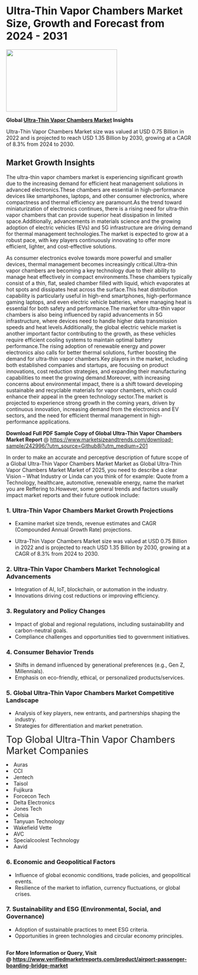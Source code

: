 <H1>Ultra-Thin Vapor Chambers Market Size, Growth and Forecast from 2024 - 2031</H1><img class="aligncenter size-medium wp-image-584254" src="https://thirdeyenews.in/wp-content/uploads/2024/09/Global-Market-Research-300x168.jpeg" alt="" width="300" height="168" /><p><strong>Global&nbsp;<a href="https://www.marketsizeandtrends.com/download-sample/242996/?utm_source=Github8j?utm_medium=201">Ultra-Thin Vapor Chambers Market</a> Insights</strong></p><p>Ultra-Thin Vapor Chambers Market size was valued at USD 0.75 Billion in 2022 and is projected to reach USD 1.35 Billion by 2030, growing at a CAGR of 8.3% from 2024 to 2030.</p><p><h2>Market Growth Insights</h2> The ultra-thin vapor chambers market is experiencing significant growth due to the increasing demand for efficient heat management solutions in advanced electronics.These chambers are essential in high-performance devices like smartphones, laptops, and other consumer electronics, where compactness and thermal efficiency are paramount.As the trend toward miniaturization of electronics continues, there is a rising need for ultra-thin vapor chambers that can provide superior heat dissipation in limited space.Additionally, advancements in materials science and the growing adoption of electric vehicles (EVs) and 5G infrastructure are driving demand for thermal management technologies.The market is expected to grow at a robust pace, with key players continuously innovating to offer more efficient, lighter, and cost-effective solutions. <p>As consumer electronics evolve towards more powerful and smaller devices, thermal management becomes increasingly critical.Ultra-thin vapor chambers are becoming a key technology due to their ability to manage heat effectively in compact environments.These chambers typically consist of a thin, flat, sealed chamber filled with liquid, which evaporates at hot spots and dissipates heat across the surface.This heat distribution capability is particularly useful in high-end smartphones, high-performance gaming laptops, and even electric vehicle batteries, where managing heat is essential for both safety and performance.The market for ultra-thin vapor chambers is also being influenced by rapid advancements in 5G infrastructure, where devices need to handle higher data transmission speeds and heat levels.Additionally, the global electric vehicle market is another important factor contributing to the growth, as these vehicles require efficient cooling systems to maintain optimal battery performance.The rising adoption of renewable energy and power electronics also calls for better thermal solutions, further boosting the demand for ultra-thin vapor chambers.Key players in the market, including both established companies and startups, are focusing on product innovations, cost reduction strategies, and expanding their manufacturing capabilities to meet the growing demand.Moreover, with increasing concerns about environmental impact, there is a shift toward developing sustainable and recyclable materials for vapor chambers, which could enhance their appeal in the green technology sector.The market is projected to experience strong growth in the coming years, driven by continuous innovation, increasing demand from the electronics and EV sectors, and the need for efficient thermal management in high-performance applications.</p> </p><p><span class=""><strong>Download Full PDF Sample Copy of Global Ultra-Thin Vapor Chambers Market Report</strong> @ <a href="https://www.marketsizeandtrends.com/download-sample/242996/?utm_source=Github8j?utm_medium=201" target="_blank">https://www.marketsizeandtrends.com/download-sample/242996/?utm_source=Github8j?utm_medium=201</a></span></p><p>In order to make an accurate and perceptive description of future scope of a Global&nbsp;Ultra-Thin Vapor Chambers Market Market as Global&nbsp;Ultra-Thin Vapor Chambers Market Market of 2025, you need to describe a clear Vision &ndash; What Industry or Linda can you think of for example: Quote from a Technology, healthcare, automotive, renewable energy, name the market you are Reffering to.However, some general trends and factors usually impact market reports and their future outlook include:</p><h3>1.&nbsp;<strong>Ultra-Thin Vapor Chambers Market Growth Projections</strong></h3><ul><li>Examine market size trends, revenue estimates and CAGR (Compounded Annual Growth Rate) projections.</li><li><p>Ultra-Thin Vapor Chambers Market size was valued at USD 0.75 Billion in 2022 and is projected to reach USD 1.35 Billion by 2030, growing at a CAGR of 8.3% from 2024 to 2030.</p></li></ul><h3>2.&nbsp;<strong>Ultra-Thin Vapor Chambers Market Technological Advancements</strong></h3><ul><li>Integration of AI, IoT, blockchain, or automation in the industry.</li><li>Innovations driving cost reductions or improving efficiency.</li></ul><h3>3.&nbsp;<strong>Regulatory and Policy Changes</strong></h3><ul><li>Impact of global and regional regulations, including sustainability and carbon-neutral goals.</li><li>Compliance challenges and opportunities tied to government initiatives.</li></ul><h3>4.&nbsp;<strong>Consumer Behavior Trends</strong></h3><ul><li>Shifts in demand influenced by generational preferences (e.g., Gen Z, Millennials).</li><li>Emphasis on eco-friendly, ethical, or personalized products/services.</li></ul><h3>5.&nbsp;<strong>Global Ultra-Thin Vapor Chambers Market Competitive Landscape</strong></h3><ul><li>Analysis of key players, new entrants, and partnerships shaping the industry.</li><li>Strategies for differentiation and market penetration.</li></ul><p data-pm-slice="1 1 []"><span style="color: inherit; font-family: inherit; font-size: 25px;">Top Global Ultra-Thin Vapor Chambers Market Companies</span></p><div class="" data-test-id=""><p><li>Auras</li><li> CCI</li><li> Jentech</li><li> Taisol</li><li> Fujikura</li><li> Forcecon Tech</li><li> Delta Electronics</li><li> Jones Tech</li><li> Celsia</li><li> Tanyuan Technology</li><li> Wakefield Vette</li><li> AVC</li><li> Specialcoolest Technology</li><li> Aavid</li></p></div><h3>6.&nbsp;<strong>Economic and Geopolitical Factors</strong></h3><ul><li>Influence of global economic conditions, trade policies, and geopolitical events.</li><li>Resilience of the market to inflation, currency fluctuations, or global crises.</li></ul><h3>7.&nbsp;<strong>Sustainability and ESG (Environmental, Social, and Governance)</strong></h3><ul><li>Adoption of sustainable practices to meet ESG criteria.</li><li>Opportunities in green technologies and circular economy principles.</li></ul><h2><strong style="font-size: 14px;">For More Information or Query, Visit @&nbsp;</strong><a style="background-color: #ffffff; font-size: 14px;" href="https://www.marketsizeandtrends.com/report/ultra-thin-vapor-chambers-market/" target="_blank">https://www.verifiedmarketreports.com/product/airport-passenger-boarding-bridge-market</a></h2>